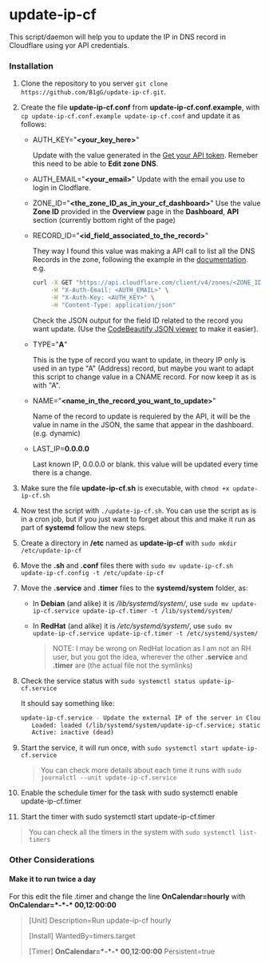 # update-ip-cf
This script/daemon will help you to update the IP in DNS record in Cloudflare using yor API credentials.

### Installation

1. Clone the repository to you server `git clone https://github.com/B1gG/update-ip-cf.git`.

2. Create the file **update-ip-cf.conf** from **update-ip-cf.conf.example**, with `cp update-ip-cf.conf.example update-ip-cf.conf` and update it as follows:

   - AUTH_KEY="**<your_key_here>**"

     Update with the value generated in the  [Get your API token](https://dash.cloudflare.com/profile/api-tokens). Remeber this need to be able to **Edit zone DNS**.

   - AUTH_EMAIL="**<your_email>**"
     Update with the email you use to login in Clodflare.

   - ZONE_ID="**<the_zone_ID_as_in_your_cf_dashboard>**"
     Use the value **Zone ID** provided in the **Overview** page in the **Dashboard**, **API** section (currently bottom right of the page)

   - RECORD_ID="**<id_field_associated_to_the_record>**"

     They way I found this value was making a API call to list all the DNS Records in the zone, following the example in the [documentation](https://api.cloudflare.com/#dns-records-for-a-zone-list-dns-records). e.g.

     ```bash
     curl -X GET "https://api.cloudflare.com/client/v4/zones/<ZONE_ID>/dns_records" \
          -H "X-Auth-Email: <AUTH_EMAIL>" \
          -H "X-Auth-Key: <AUTH_KEY>" \
          -H "Content-Type: application/json"
     ```

     Check the JSON output for the field ID related to the record you want update. (Use the [CodeBeautify JSON viewer](https://codebeautify.org/jsonviewer) to make it easier).

   - TYPE="**A**"

     This is the type of record you want to update, in theory IP only is used in an type "A" (Address) record, but maybe you want to adapt this script to change value in a CNAME record. For now keep it as is with "A".

   - NAME="**<name_in_the_record_you_want_to_update>**"

     Name of the record to update is requiered by the API, it will be the value in name in the JSON, the same that appear in the dashboard. (e.g. dynamic)

   - LAST_IP=**0.0.0.0**

     Last known IP, 0.0.0.0 or blank. this value will be updated every time there is a change.

3. Make sure the file **update-ip-cf.sh** is executable, with `chmod +x update-ip-cf.sh`

4. Now test the script with `./update-ip-cf.sh`. You can use the script as is in a cron job, but if you just want to forget about this and make it run as part of **systemd**  follow the new steps.

5. Create a directory in **/etc** named as  **update-ip-cf** with `sudo mkdir /etc/update-ip-cf`

6. Move the **.sh** and **.conf** files there with `sudo mv update-ip-cf.sh update-ip-cf.config -t /etc/update-ip-cf`

7. Move the **.service** and **.timer** files to the **systemd/system** folder, as:

   - In **Debian** (and alike) it is */lib/systemd/system/*, use `sudo mv update-ip-cf.service update-ip-cf.timer -t /lib/systemd/system/`

   - In **RedHat** (and alike) it is */etc/systemd/system/*, use `sudo mv update-ip-cf.service update-ip-cf.timer -t /etc/systemd/system/`

     > NOTE: I may be wrong on RedHat location as I am not an RH user, but you got the idea, wherever the other **.service** and **.timer** are (the actual file not the symlinks)

8. Check the service status with `sudo systemctl status update-ip-cf.service`

   It should say something like:

   ```bash
   update-ip-cf.service - Update the external IP of the server in Cloudflare via API calls
      Loaded: loaded (/lib/systemd/system/update-ip-cf.service; static; vendor preset: enabled)
      Active: inactive (dead)
   ```

9. Start the service, it will run once, with `sudo systemctl start update-ip-cf.service`

   > You can check more details about each time it runs with `sudo journalctl --unit update-ip-cf.service`

10. Enable the schedule timer for the task with sudo systemctl enable update-ip-cf.timer

11. Start the timer with sudo systemctl start update-ip-cf.timer

   > You can check all the timers in the system with `sudo systemctl list-timers`

### Other Considerations

#### Make it to run twice a day

For this edit the file .timer and change the line **OnCalendar=hourly** with **OnCalendar=\*-\*-\* 00,12:00:00**

> [Unit]
> Description=Run update-ip-cf hourly
>
> [Install]
> WantedBy=timers.target
>
> [Timer]
> **OnCalendar=\*-\*-\* 00,12:00:00**
> Persistent=true

